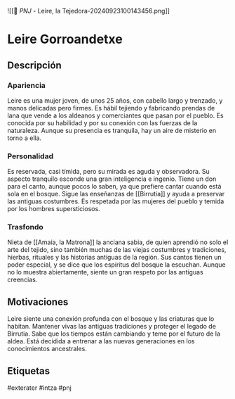 ![[👤 _PNJ_ - Leire, la Tejedora-20240923100143456.png]]
 
# Leire Gorroandetxe 

## Descripción
### Apariencia
Leire es una mujer joven, de unos 25 años, con cabello largo y trenzado, y manos delicadas pero firmes. Es hábil tejiendo y fabricando prendas de lana que vende a los aldeanos y comerciantes que pasan por el pueblo. Es conocida por su habilidad y por su conexión con las fuerzas de la naturaleza. Aunque su presencia es tranquila, hay un aire de misterio en torno a ella.
### Personalidad
Es reservada, casi tímida, pero su mirada es aguda y observadora. Su aspecto tranquilo esconde una gran inteligencia e ingenio. Tiene un don para el canto, aunque pocos lo saben, ya que prefiere cantar cuando está sola en el bosque. Sigue las enseñanzas de [[Birrutia]] y ayuda a preservar las antiguas costumbres. Es respetada por las mujeres del pueblo y temida por los hombres supersticiosos.
### Trasfondo
Nieta de [[Amaia, la Matrona]] la anciana sabia, de quien aprendió no solo el arte del tejido, sino también muchas de las viejas costumbres y tradiciones, hierbas, rituales y las historias antiguas de la región. Sus cantos tienen un poder especial, y se dice que los espíritus del bosque la escuchan. Aunque no lo muestra abiertamente, siente un gran respeto por las antiguas creencias.
## Motivaciones
Leire siente una conexión profunda con el bosque y las criaturas que lo habitan. Mantener vivas las antiguas tradiciones y proteger el legado de  Birrutia. Sabe que los tiempos están cambiando y teme por el futuro de la aldea. Está decidida a entrenar a las nuevas generaciones en los conocimientos ancestrales.

## Etiquetas
#exterater #intza #pnj 
